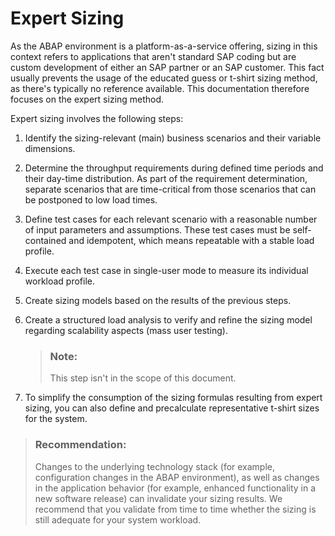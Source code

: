 <!-- loioda6f25b1d3804445b478f40abee6cd8f -->

# Expert Sizing

As the ABAP environment is a platform-as-a-service offering, sizing in this context refers to applications that aren't standard SAP coding but are custom development of either an SAP partner or an SAP customer. This fact usually prevents the usage of the educated guess or t-shirt sizing method, as there's typically no reference available. This documentation therefore focuses on the expert sizing method.

Expert sizing involves the following steps:

1.  Identify the sizing-relevant \(main\) business scenarios and their variable dimensions.

2.  Determine the throughput requirements during defined time periods and their day-time distribution. As part of the requirement determination, separate scenarios that are time-critical from those scenarios that can be postponed to low load times.

3.  Define test cases for each relevant scenario with a reasonable number of input parameters and assumptions. These test cases must be self-contained and idempotent, which means repeatable with a stable load profile.

4.  Execute each test case in single-user mode to measure its individual workload profile.

5.  Create sizing models based on the results of the previous steps.

6.  Create a structured load analysis to verify and refine the sizing model regarding scalability aspects \(mass user testing\).

    > ### Note:  
    > This step isn't in the scope of this document.

7.  To simplify the consumption of the sizing formulas resulting from expert sizing, you can also define and precalculate representative t-shirt sizes for the system.


> ### Recommendation:  
> Changes to the underlying technology stack \(for example, configuration changes in the ABAP environment\), as well as changes in the application behavior \(for example, enhanced functionality in a new software release\) can invalidate your sizing results. We recommend that you validate from time to time whether the sizing is still adequate for your system workload.

